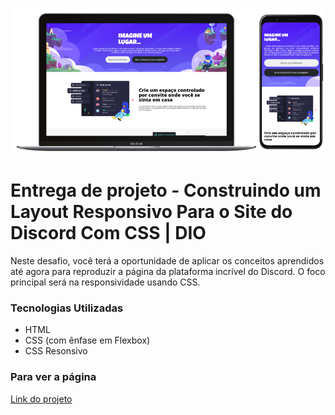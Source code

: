 ![Imagem do projeto](src/img/projeto.png)

# Entrega de projeto - Construindo um Layout Responsivo Para o Site do Discord Com CSS | DIO
Neste desafio, você terá a oportunidade de aplicar os conceitos aprendidos até agora para reproduzir a página da plataforma incrível do Discord. O foco principal será na responsividade usando CSS.

### Tecnologias Utilizadas
- HTML
- CSS (com ênfase em Flexbox)
- CSS Resonsivo

### Para ver a página
[Link do projeto](https://fabiocasadossites.github.io/desafio-4-css-dio/)

